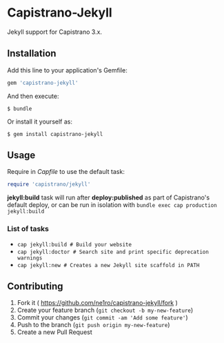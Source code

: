 # Capistrano-Jekyll

Jekyll support for Capistrano 3.x.

## Installation

Add this line to your application's Gemfile:

```ruby
gem 'capistrano-jekyll'
```

And then execute:

    $ bundle

Or install it yourself as:

    $ gem install capistrano-jekyll

## Usage

Require in *Capfile* to use the default task:

```ruby
require 'capistrano/jekyll'
```  
**jekyll:build** task will run after **deploy:published** as part of Capistrano's default deploy, or can be run in isolation with `bundle exec cap production jekyll:build`

### List of tasks
* `cap jekyll:build # Build your website`
* `cap jekyll:doctor # Search site and print specific deprecation warnings`
* `cap jekyll:new # Creates a new Jekyll site scaffold in PATH`

## Contributing

1. Fork it ( https://github.com/ne1ro/capistrano-jekyll/fork )
2. Create your feature branch (`git checkout -b my-new-feature`)
3. Commit your changes (`git commit -am 'Add some feature'`)
4. Push to the branch (`git push origin my-new-feature`)
5. Create a new Pull Request
